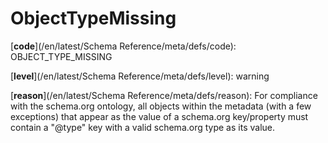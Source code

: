 # ObjectTypeMissing

[**code**](/en/latest/Schema Reference/meta/defs/code): OBJECT_TYPE_MISSING

[**level**](/en/latest/Schema Reference/meta/defs/level): warning

[**reason**](/en/latest/Schema Reference/meta/defs/reason): For compliance with the schema.org ontology, all objects within the metadata (with a few exceptions) that appear as the value of a schema.org key/property must contain a "@type" key with a valid schema.org type as its value.